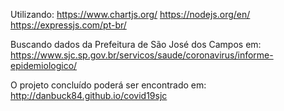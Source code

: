 Utilizando:
https://www.chartjs.org/
https://nodejs.org/en/
https://expressjs.com/pt-br/

Buscando dados da Prefeitura de São José dos Campos em:
https://www.sjc.sp.gov.br/servicos/saude/coronavirus/informe-epidemiologico/

O projeto concluído poderá ser encontrado em:
http://danbuck84.github.io/covid19sjc
